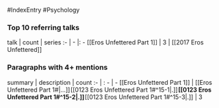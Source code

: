 #IndexEntry #Psychology

### Top 10 referring talks
talk | count | series
:- | - |: -
[[Eros Unfettered Part 1]] | 3 | [[2017 Eros Unfettered]]

### Paragraphs with 4+ mentions
summary | description | count
:- | : - | -
[[Eros Unfettered Part 1]] | [[Eros Unfettered Part 1#\|...]] [[0123 Eros Unfettered Part 1#^15-1\|.]] **[[0123 Eros Unfettered Part 1#^15-2\|.]]** [[0123 Eros Unfettered Part 1#^15-3\|.]] | 3

